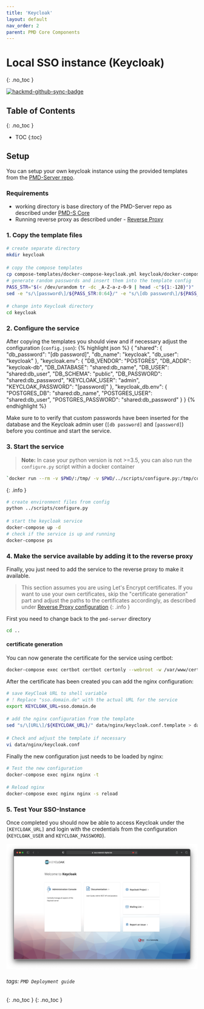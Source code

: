 ```yaml
---
title: 'Keycloak'
layout: default
nav_order: 2
parent: PMD Core Components
---
```


Local SSO instance (Keycloak)
===
{: .no_toc }

[![hackmd-github-sync-badge](https://hackmd.io/MmiYyp4fRhiykoY7St4GQw/badge)](https://hackmd.io/MmiYyp4fRhiykoY7St4GQw)

## Table of Contents
{: .no_toc }

- TOC
{:toc}

## Setup
You can setup your own keycloak instance using the provided templates from the [PMD-Server repo](https://github.com/materialdigital/pmd-server).

### Requirements
* working directory is base directory of the PMD-Server repo as described under [PMD-S Core](https://hackmd.io/@materialdigital/HJwVOfQ5_)
* Running reverse proxy as described under - [Reverse Proxy](https://hackmd.io/@materialdigital/H1t3_GQ9O)


### 1. Copy the template files
```bash
# create separate directory
mkdir keycloak

# copy the compose templates
cp compose-templates/docker-compose-keycloak.yml keycloak/docker-compose.yml
# generate random passwords and insert them into the template config
PASS_STR="$(< /dev/urandom tr -dc _A-Z-a-z-0-9 | head -c"${1:-128}")"
sed -e "s/\[password\]/${PASS_STR:0:64}/" -e "s/\[db password\]/${PASS_STR:64}/" config-templates/keycloak_config.json > keycloak/config.json

# change into Keycloak directory
cd keycloak
```

### 2. Configure the service
After copying the templates you should view and if necessary adjust the configuration (`config.json`):
{% highlight json %}
{
  "shared": {
    "db_password": "[db password]",
    "db_name": "keycloak",
    "db_user": "keycloak"
  },
  "keycloak.env": {
    "DB_VENDOR": "POSTGRES",
    "DB_ADDR": "keycloak-db",
    "DB_DATABASE": "shared:db_name",
    "DB_USER": "shared:db_user",
    "DB_SCHEMA": "public",
    "DB_PASSWORD": "shared:db_password",
    "KEYCLOAK_USER": "admin",
    "KEYCLOAK_PASSWORD": "[password]"
  },
  "keycloak_db.env": {
    "POSTGRES_DB": "shared:db_name",
    "POSTGRES_USER": "shared:db_user",
    "POSTGRES_PASSWORD": "shared:db_password"
  }
}
{% endhighlight %}

Make sure to to verify that custom passwords have been inserted for the database and the Keycloak admin user (`[db password]` and `[password]`) before you continue and start the service.

### 3. Start the service

> **Note:** In case your python version is not >=3.5, you can also run the `configure.py`
script within a docker container
```bash
`docker run --rm -v $PWD/:/tmp/ -v $PWD/../scripts/configure.py:/tmp/configure.py -w /tmp python:3-alpine python configure.py`
```
{: .info }

```bash
# create environment files from config
python ../scripts/configure.py

# start the keycloak service
docker-compose up -d
# check if the service is up and running
docker-compose ps
```


### 4. Make the service available by adding it to the reverse proxy
Finally, you just need to add the service to the reverse proxy to make it available.

> This section assumes you are using Let's Encrypt certificates. If you want to use your own certificates, skip the "certificate generation" part and adjust the paths to the certificates accordingly, as described under [Reverse Proxy configuration](https://hackmd.io/@materialdigital/H1t3_GQ9O)
{: .info }

First you need to change back to the `pmd-server` directory

```bash
cd ..
```

#### certificate generation
You can now generate the certificate for the service using certbot:

```bash
docker-compose exec certbot certbot certonly --webroot -w /var/www/certbot -d [KEYCLOAK_URL]
```

After the certificate has been created you can add the nginx configuration:

```bash
# save KeyCloak URL to shell variable
# ! Replace "sso.domain.de" with the actual URL for the service
export KEYCLOAK_URL=sso.domain.de

# add the nginx configuration from the template
sed "s/\[URL\]/${KEYCLOAK_URL}/" data/nginx/keycloak.conf.template > data/nginx/keycloak.conf

# Check and adjust the template if necessary
vi data/nginx/keycloak.conf
```

Finally the new configuration just needs to be loaded by nginx:

```bash
# Test the new configuration
docker-compose exec nginx nginx -t

# Reload nginx
docker-compose exec nginx nginx -s reload
```

### 5. Test Your SSO-Instance

Once completed you should now be able to access Keycloak under the `[KEYCLOAK_URL]` and login with the credentials from the configuration (`KEYCLOAK_USER` and `KEYCLOAK_PASSWORD`).

![keycloak landing page](https://github.com/materialdigital/deployment-guide-assets/blob/main/images/local_sso.png?raw=true)


###### tags: `PMD Deployment guide`
{: .no_toc }
{: .no_toc }
